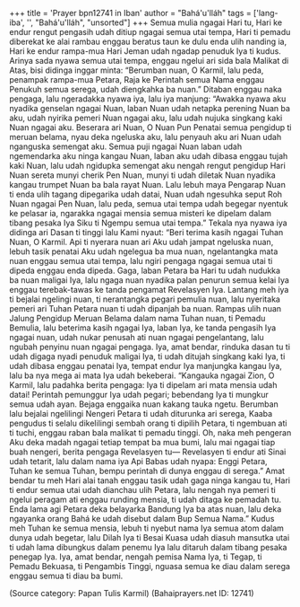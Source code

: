 +++
title = 'Prayer bpn12741 in Iban'
author = "Bahá'u'lláh"
tags = ['lang-iba', '', "Bahá'u'lláh", "unsorted"]
+++
Semua mulia ngagai Hari tu, Hari ke endur rengut pengasih udah ditiup ngagai semua utai tempa, Hari ti pemadu diberekat ke alai rambau enggau beratus taun ke dulu enda ulih nanding ia, Hari ke endur rampa-mua Hari Jeman udah ngadap penuduk Iya ti kudus. Arinya sada nyawa semua utai tempa, enggau ngelui ari sida bala Malikat di Atas, bisi didinga inggar minta: “Berumban nuan, O Karmil, lalu peda, penampak rampa-mua Petara, Raja ke Perintah semua Nama enggau Penukuh semua serega, udah diengkahka ba nuan.”
Ditaban enggau naka pengaga, lalu ngeradakka nyawa iya, lalu iya manjung: “Awakka nyawa aku nyadika genselan ngagai Nuan, laban Nuan udah netapka perening Nuan ba aku, udah nyirika pemeri Nuan ngagai aku, lalu udah nujuka singkang kaki Nuan ngagai aku. Beserara ari Nuan, O Nuan Pun Penatai semua pengidup ti meruan belama, nyau deka ngeluska aku, lalu penyauh aku ari Nuan udah nganguska semengat aku. Semua puji ngagai Nuan laban udah ngemendarka aku ninga kangau Nuan, laban aku udah dibasa enggau tujah kaki Nuan, lalu udah ngidupka semengat aku nengah rengut pengidup Hari Nuan sereta munyi cherik Pen Nuan, munyi ti udah diletak Nuan nyadika kangau trumpet Nuan ba bala rayat Nuan. Lalu lebuh maya Pengarap Nuan ti enda ulih tagang dipegarika udah datai, Nuan udah ngesuhka seput Roh Nuan ngagai Pen Nuan, lalu peda, semua utai tempa udah begegar nyentuk ke pelasar ia, ngarakka ngagai mensia semua misteri ke dipelam dalam tibang pesaka Iya Siku ti Ngempu semua utai tempa.”
Tekala nya nyawa iya didinga ari Dasan ti tinggi lalu Kami nyaut: “Beri terima kasih ngagai Tuhan Nuan, O Karmil. Api ti nyerara nuan ari Aku udah jampat ngeluska nuan, lebuh tasik penatai Aku udah ngelegua ba mua nuan, ngelantangka mata nuan enggau semua utai tempa, lalu ngiri pengaga ngagai semua utai ti dipeda enggau enda dipeda. Gaga, laban Petara ba Hari tu udah nudukka ba nuan maligai Iya, lalu ngaga nuan nyadika palan penurun semua kelai Iya enggau terebak-tawas ke tanda pengamat Revelasyen Iya. Lantang meh iya ti bejalai ngelingi nuan, ti nerantangka pegari pemulia nuan, lalu nyeritaka pemeri ari Tuhan Petara nuan ti udah dipanjah ba nuan. Rampas ulih nuan Jalung Pengidup Meruan Belama dalam nama Tuhan nuan, ti Pemadu Bemulia, lalu beterima kasih ngagai Iya, laban Iya, ke tanda pengasih Iya ngagai nuan, udah nukar penusah ati nuan ngagai pengelantang, lalu ngubah penyinu nuan ngagai pengaga. Iya, amat bendar, rinduka dasan tu ti udah digaga nyadi penuduk maligai Iya, ti udah ditujah singkang kaki Iya, ti udah dibasa enggau penatai Iya, tempat endur Iya manjungka kangau Iya, lalu ba nya mega ai mata Iya udah bekeberai.
“Kangauka ngagai Zion, O Karmil, lalu padahka berita pengaga: Iya ti dipelam ari mata mensia udah datai! Perintah pemunggur Iya udah pegari; bebendang Iya ti mungkur semua udah ayan. Bejaga enggaika nuan kakang tauka ngetu. Berumban lalu bejalai ngelilingi Nengeri Petara ti udah diturunka ari serega, Kaaba pengudus ti selalu dikelilingi sembah orang ti dipilih Petara, ti ngembuan ati ti tuchi, enggau raban bala malikat ti pemadu tinggi. Oh, naka meh pengeran Aku deka madah ngagai tetiap tempat ba mua bumi, lalu mai ngagai tiap buah nengeri, berita pengaga Revelasyen tu— Revelasyen ti endur ati Sinai udah tetarit, lalu dalam nama iya Api Babas udah nyapa: Enggi Petara, Tuhan ke semua Tuhan, bempu perintah di dunya enggau di serega.” Amat bendar tu meh Hari alai tanah enggau tasik udah gaga ninga kangau tu, Hari ti endur semua utai udah dianchau ulih Petara, lalu nengah nya pemeri ti ngelui peragam ati enggau runding mensia, ti udah ditaga ke pemadah tu. Enda lama agi Petara deka belayarka Bandung Iya ba atas nuan, lalu deka ngayanka orang Bahá ke udah disebut dalam Bup Semua Nama.”
Kudus meh Tuhan ke semua mensia, lebuh ti nyebut nama Iya semua atom dalam dunya udah begetar, lalu Dilah Iya ti Besai Kuasa udah diasuh mansutka utai ti udah lama dibungkus dalam penemu Iya lalu ditaruh dalam tibang pesaka penegap Iya. Iya, amat bendar, nengah pemisa Nama Iya, ti Tegap, ti Pemadu Bekuasa, ti Pengambis Tinggi, nguasa semua ke diau dalam serega enggau semua ti diau ba bumi.

(Source category: Papan Tulis Karmil)
(Bahaiprayers.net ID: 12741)
